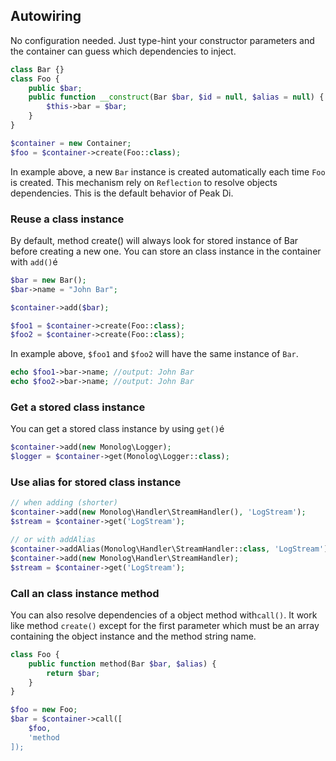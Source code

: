 ## Autowiring

No configuration needed. Just type-hint your constructor parameters and the container can guess which dependencies to inject.

```PHP
class Bar {}
class Foo {
    public $bar;
    public function __construct(Bar $bar, $id = null, $alias = null) {
        $this->bar = $bar;
    }
}

$container = new Container;
$foo = $container->create(Foo::class);
```
In example above, a new ``Bar`` instance is created automatically each time ```Foo``` is created. This mechanism rely on ```Reflection``` to resolve objects dependencies. This is the default behavior of Peak Di.


### Reuse a class instance

By default, method create() will always look for stored instance of Bar before creating a new one.
You can store an class instance in the container with ```add()```é

```PHP
$bar = new Bar();
$bar->name = "John Bar";

$container->add($bar);

$foo1 = $container->create(Foo::class);
$foo2 = $container->create(Foo::class);
```

In example above, ``$foo1`` and ``$foo2`` will have the same instance of ``Bar``.

```PHP
echo $foo1->bar->name; //output: John Bar
echo $foo2->bar->name; //output: John Bar
```

### Get a stored class instance

You can get a stored class instance by using ```get()```é

```PHP
$container->add(new Monolog\Logger);
$logger = $container->get(Monolog\Logger::class);
```

### Use alias for stored class instance


```PHP
// when adding (shorter)
$container->add(new Monolog\Handler\StreamHandler(), 'LogStream');
$stream = $container->get('LogStream');

// or with addAlias
$container->addAlias(Monolog\Handler\StreamHandler::class, 'LogStream');
$container->add(new Monolog\Handler\StreamHandler);
$stream = $container->get('LogStream');
```

### Call an class instance method

You can also resolve dependencies of a object method with```call()```. It work like method ```create()``` except for the first parameter which must be an array containing the object instance and the method string name. 

```PHP
class Foo {
    public function method(Bar $bar, $alias) {
        return $bar;
    }
}

$foo = new Foo;
$bar = $container->call([
    $foo,
    'method
]);
```